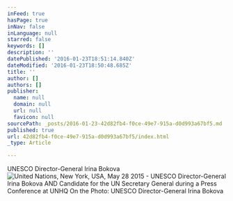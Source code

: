 ```yaml
---
inFeed: true
hasPage: true
inNav: false
inLanguage: null
starred: false
keywords: []
description: ''
datePublished: '2016-01-23T18:51:14.840Z'
dateModified: '2016-01-23T18:50:48.685Z'
title: ''
author: []
authors: []
publisher:
  name: null
  domain: null
  url: null
  favicon: null
sourcePath: _posts/2016-01-23-42d82fb4-f0ce-49e7-915a-d0d993a67bf5.md
published: true
url: 42d82fb4-f0ce-49e7-915a-d0d993a67bf5/index.html
_type: Article

---
```

UNESCO Director-General Irina Bokova
![United Nations, New York, USA, May 28 2015 -  UNESCO Director-General Irina Bokova AND Candidate for the UN Secretary General during a Press Conference at UNHQ   On the Photo: UNESCO Director-General Irina Bokova](https://the-grid-user-content.s3-us-west-2.amazonaws.com/dc22fab5-c4b9-4ff2-bc03-c05620fa2ef1.jpg)